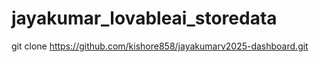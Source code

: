 # jayakumar_lovableai_storedata

git clone https://github.com/kishore858/jayakumarv2025-dashboard.git